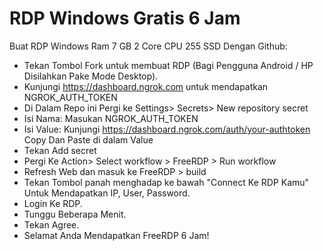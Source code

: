 # RDP Windows Gratis 6 Jam

Buat RDP Windows Ram 7 GB 2 Core CPU 255 SSD Dengan Github:
+ Tekan Tombol Fork untuk membuat RDP (Bagi Pengguna Android / HP Disilahkan Pake Mode Desktop).
+ Kunjungi https://dashboard.ngrok.com untuk mendapatkan NGROK_AUTH_TOKEN
+ Di Dalam Repo ini Pergi ke Settings> Secrets> New repository secret
+ Isi Nama: Masukan NGROK_AUTH_TOKEN
+ Isi Value: Kunjungi https://dashboard.ngrok.com/auth/your-authtoken Copy Dan Paste di dalam Value
+ Tekan Add secret
+ Pergi Ke Action> Select workflow > FreeRDP > Run workflow
+ Refresh Web dan masuk ke FreeRDP > build
+ Tekan Tombol panah menghadap ke bawah "Connect Ke RDP Kamu" Untuk Mendapatkan IP, User, Password.
+ Login Ke RDP.
+ Tunggu Beberapa Menit.
+ Tekan Agree.
+ Selamat Anda Mendapatkan FreeRDP 6 Jam!
